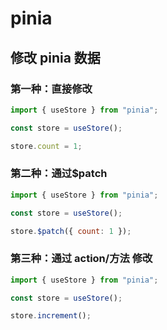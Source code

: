 # pinia

## 修改 pinia 数据

### 第一种：直接修改

```js
import { useStore } from "pinia";

const store = useStore();

store.count = 1;
```

### 第二种：通过$patch

```js
import { useStore } from "pinia";

const store = useStore();

store.$patch({ count: 1 });
```

### 第三种：通过 action/方法 修改

```js
import { useStore } from "pinia";

const store = useStore();

store.increment();
```
